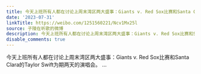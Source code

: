 ```yaml
---
title: 今天上班所有人都在讨论上周末湾区两大盛事：Giants v. Red Sox比赛和Santa Clara的Taylor Swift为期两天的演唱会。
date: '2023-07-31'
linkTitle: https://weibo.com/1251560221/Ncv1Mx25l
source: 子陵在听歌的微博
description: 今天上班所有人都在讨论上周末湾区两大盛事：Giants v. Red Sox比赛和Santa Clara的Taylor Swift为期两天的演唱会。  ...
disable_comments: true
---
```

今天上班所有人都在讨论上周末湾区两大盛事：Giants v. Red Sox比赛和Santa Clara的Taylor Swift为期两天的演唱会。  ...
